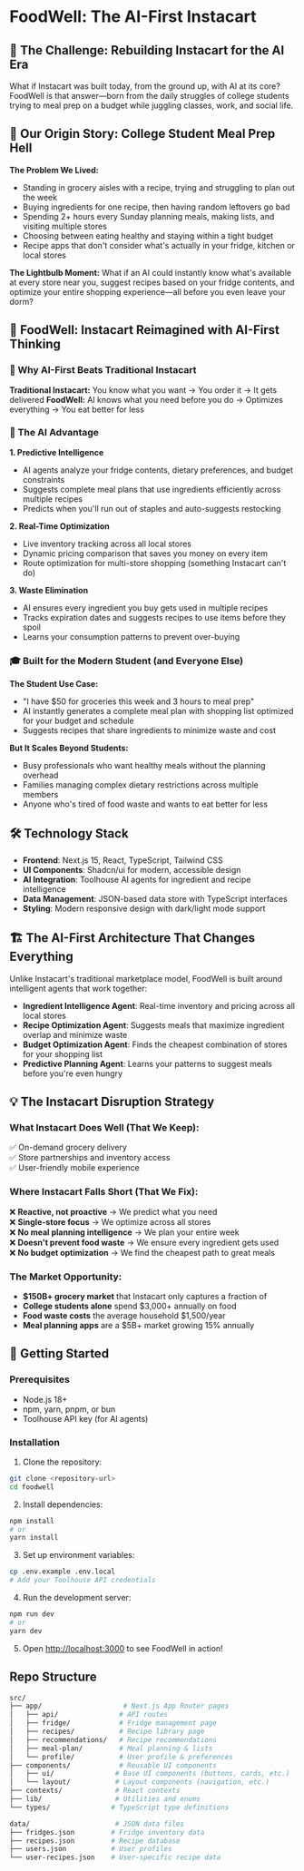 # FoodWell: The AI-First Instacart


## 🎯 The Challenge: Rebuilding Instacart for the AI Era

What if Instacart was built today, from the ground up, with AI at its core? FoodWell is that answer—born from the daily struggles of college students trying to meal prep on a budget while juggling classes, work, and social life.

## 🏫 Our Origin Story: College Student Meal Prep Hell

**The Problem We Lived:**
- Standing in grocery aisles with a recipe, trying and struggling to plan out the week
- Buying ingredients for one recipe, then having random leftovers go bad
- Spending 2+ hours every Sunday planning meals, making lists, and visiting multiple stores
- Choosing between eating healthy and staying within a tight budget
- Recipe apps that don't consider what's actually in your fridge, kitchen or local stores

**The Lightbulb Moment:** What if an AI could instantly know what's available at every store near you, suggest recipes based on your fridge contents, and optimize your entire shopping experience—all before you even leave your dorm?

## 🚀 FoodWell: Instacart Reimagined with AI-First Thinking

### 🤖 Why AI-First Beats Traditional Instacart

**Traditional Instacart:** You know what you want → You order it → It gets delivered
**FoodWell:** AI knows what you need before you do → Optimizes everything → You eat better for less

### 🧠 The AI Advantage

**1. Predictive Intelligence**
- AI agents analyze your fridge contents, dietary preferences, and budget constraints
- Suggests complete meal plans that use ingredients efficiently across multiple recipes
- Predicts when you'll run out of staples and auto-suggests restocking

**2. Real-Time Optimization**
- Live inventory tracking across all local stores
- Dynamic pricing comparison that saves you money on every item
- Route optimization for multi-store shopping (something Instacart can't do)

**3. Waste Elimination**
- AI ensures every ingredient you buy gets used in multiple recipes
- Tracks expiration dates and suggests recipes to use items before they spoil
- Learns your consumption patterns to prevent over-buying

### 🎓 Built for the Modern Student (and Everyone Else)

**The Student Use Case:**
- "I have $50 for groceries this week and 3 hours to meal prep"
- AI instantly generates a complete meal plan with shopping list optimized for your budget and schedule
- Suggests recipes that share ingredients to minimize waste and cost

**But It Scales Beyond Students:**
- Busy professionals who want healthy meals without the planning overhead
- Families managing complex dietary restrictions across multiple members
- Anyone who's tired of food waste and wants to eat better for less

## 🛠️ Technology Stack

- **Frontend**: Next.js 15, React, TypeScript, Tailwind CSS
- **UI Components**: Shadcn/ui for modern, accessible design
- **AI Integration**: Toolhouse AI agents for ingredient and recipe intelligence
- **Data Management**: JSON-based data store with TypeScript interfaces
- **Styling**: Modern responsive design with dark/light mode support

## 🏗️ The AI-First Architecture That Changes Everything

Unlike Instacart's traditional marketplace model, FoodWell is built around intelligent agents that work together:

- **Ingredient Intelligence Agent**: Real-time inventory and pricing across all local stores
- **Recipe Optimization Agent**: Suggests meals that maximize ingredient overlap and minimize waste
- **Budget Optimization Agent**: Finds the cheapest combination of stores for your shopping list
- **Predictive Planning Agent**: Learns your patterns to suggest meals before you're even hungry

## 💡 The Instacart Disruption Strategy

### What Instacart Does Well (That We Keep):
✅ On-demand grocery delivery  
✅ Store partnerships and inventory access  
✅ User-friendly mobile experience  

### Where Instacart Falls Short (That We Fix):
❌ **Reactive, not proactive** → We predict what you need  
❌ **Single-store focus** → We optimize across all stores  
❌ **No meal planning intelligence** → We plan your entire week  
❌ **Doesn't prevent food waste** → We ensure every ingredient gets used  
❌ **No budget optimization** → We find the cheapest path to great meals  

### The Market Opportunity:
- **$150B+ grocery market** that Instacart only captures a fraction of
- **College students alone** spend $3,000+ annually on food
- **Food waste costs** the average household $1,500/year
- **Meal planning apps** are a $5B+ market growing 15% annually

## 🚀 Getting Started

### Prerequisites
- Node.js 18+ 
- npm, yarn, pnpm, or bun
- Toolhouse API key (for AI agents)

### Installation

1. Clone the repository:
```bash
git clone <repository-url>
cd foodwell
```

2. Install dependencies:
```bash
npm install
# or
yarn install
```

3. Set up environment variables:
```bash
cp .env.example .env.local
# Add your Toolhouse API credentials
```

4. Run the development server:
```bash
npm run dev
# or
yarn dev
```

5. Open [http://localhost:3000](http://localhost:3000) to see FoodWell in action!


## Repo Structure

``` bash
src/
├── app/                    # Next.js App Router pages
│   ├── api/               # API routes
│   ├── fridge/            # Fridge management page
│   ├── recipes/           # Recipe library page
│   ├── recommendations/   # Recipe recommendations
│   ├── meal-plan/         # Meal planning & lists
│   └── profile/           # User profile & preferences
├── components/            # Reusable UI components
│   ├── ui/               # Base UI components (buttons, cards, etc.)
│   └── layout/           # Layout components (navigation, etc.)
├── contexts/             # React contexts
├── lib/                  # Utilities and enums
└── types/               # TypeScript type definitions

data/                     # JSON data files
├── fridges.json         # Fridge inventory data
├── recipes.json         # Recipe database
├── users.json           # User profiles
└── user-recipes.json    # User-specific recipe data
```
